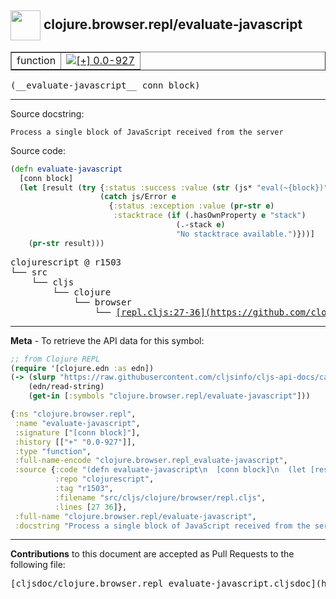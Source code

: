 ## <img width="48px" valign="middle" src="http://i.imgur.com/Hi20huC.png"> clojure.browser.repl/evaluate-javascript

 <table border="1">
<tr>

<td>function</td>
<td><a href="https://github.com/cljsinfo/cljs-api-docs/tree/0.0-927"><img valign="middle" alt="[+] 0.0-927" src="https://img.shields.io/badge/+-0.0--927-lightgrey.svg"></a> </td>
</tr>
</table>

 <samp>
(__evaluate-javascript__ conn block)<br>
</samp>

---




Source docstring:

```
Process a single block of JavaScript received from the server
```

Source code:

```clj
(defn evaluate-javascript
  [conn block]
  (let [result (try {:status :success :value (str (js* "eval(~{block})"))}
                    (catch js/Error e
                      {:status :exception :value (pr-str e)
                       :stacktrace (if (.hasOwnProperty e "stack")
                                     (.-stack e)
                                     "No stacktrace available.")}))]
    (pr-str result)))
```

 <pre>
clojurescript @ r1503
└── src
    └── cljs
        └── clojure
            └── browser
                └── <ins>[repl.cljs:27-36](https://github.com/clojure/clojurescript/blob/r1503/src/cljs/clojure/browser/repl.cljs#L27-L36)</ins>
</pre>


---

__Meta__ - To retrieve the API data for this symbol:

```clj
;; from Clojure REPL
(require '[clojure.edn :as edn])
(-> (slurp "https://raw.githubusercontent.com/cljsinfo/cljs-api-docs/catalog/cljs-api.edn")
    (edn/read-string)
    (get-in [:symbols "clojure.browser.repl/evaluate-javascript"]))
```

```clj
{:ns "clojure.browser.repl",
 :name "evaluate-javascript",
 :signature ["[conn block]"],
 :history [["+" "0.0-927"]],
 :type "function",
 :full-name-encode "clojure.browser.repl_evaluate-javascript",
 :source {:code "(defn evaluate-javascript\n  [conn block]\n  (let [result (try {:status :success :value (str (js* \"eval(~{block})\"))}\n                    (catch js/Error e\n                      {:status :exception :value (pr-str e)\n                       :stacktrace (if (.hasOwnProperty e \"stack\")\n                                     (.-stack e)\n                                     \"No stacktrace available.\")}))]\n    (pr-str result)))",
          :repo "clojurescript",
          :tag "r1503",
          :filename "src/cljs/clojure/browser/repl.cljs",
          :lines [27 36]},
 :full-name "clojure.browser.repl/evaluate-javascript",
 :docstring "Process a single block of JavaScript received from the server"}

```

---

__Contributions__ to this document are accepted as Pull Requests to the following file:

 <pre>
[cljsdoc/clojure.browser.repl_evaluate-javascript.cljsdoc](https://github.com/cljsinfo/cljs-api-docs/blob/master/cljsdoc/clojure.browser.repl_evaluate-javascript.cljsdoc)
</pre>

